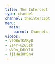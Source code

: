 ```yaml
---
title: The Intercept
type: channel
channel: theintercept
menu:
  main:
    parent: Channels
videos:
- VfQBofKARy8
- 2s4Y-uZG5zk
- wVQn_DdkYlU
- fjiHWiHMSn4
---
```

